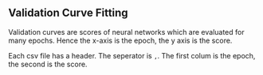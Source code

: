 ## Validation Curve Fitting

Validation curves are scores of neural networks which are evaluated for many
epochs. Hence the x-axis is the epoch, the y axis is the score.

Each csv file has a header. The seperator is `,`. The first colum is the
epoch, the second is the score.

